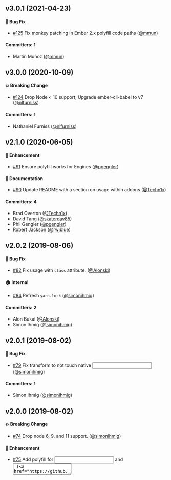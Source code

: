 ## v3.0.1 (2021-04-23)

#### :bug: Bug Fix
* [#125](https://github.com/ember-polyfills/ember-angle-bracket-invocation-polyfill/pull/125) Fix monkey patching in Ember 2.x polyfill code paths ([@mmun](https://github.com/mmun))

#### Committers: 1
- Martin Muñoz ([@mmun](https://github.com/mmun))


## v3.0.0 (2020-10-09)

#### :boom: Breaking Change
* [#124](https://github.com/ember-polyfills/ember-angle-bracket-invocation-polyfill/pull/124) Drop Node < 10 support; Upgrade ember-cli-babel to v7 ([@nlfurniss](https://github.com/nlfurniss))

#### Committers: 1
- Nathaniel Furniss ([@nlfurniss](https://github.com/nlfurniss))


## v2.1.0 (2020-06-05)

#### :rocket: Enhancement
* [#91](https://github.com/ember-polyfills/ember-angle-bracket-invocation-polyfill/pull/91) Ensure polyfill works for Engines ([@pgengler](https://github.com/pgengler))

#### :memo: Documentation
* [#90](https://github.com/ember-polyfills/ember-angle-bracket-invocation-polyfill/pull/90) Update README with a section on usage within addons ([@Techn1x](https://github.com/Techn1x))

#### Committers: 4
- Brad Overton ([@Techn1x](https://github.com/Techn1x))
- David Tang ([@skaterdav85](https://github.com/skaterdav85))
- Phil Gengler ([@pgengler](https://github.com/pgengler))
- Robert Jackson ([@rwjblue](https://github.com/rwjblue))

## v2.0.2 (2019-08-06)

#### :bug: Bug Fix
* [#82](https://github.com/rwjblue/ember-angle-bracket-invocation-polyfill/pull/82) Fix <LinkTo> usage with `class` attribute. ([@Alonski](https://github.com/Alonski))

#### :house: Internal
* [#84](https://github.com/rwjblue/ember-angle-bracket-invocation-polyfill/pull/84) Refresh `yarn.lock` ([@simonihmig](https://github.com/simonihmig))

#### Committers: 2
- Alon Bukai ([@Alonski](https://github.com/Alonski))
- Simon Ihmig ([@simonihmig](https://github.com/simonihmig))

## v2.0.1 (2019-08-02)

#### :bug: Bug Fix
* [#79](https://github.com/rwjblue/ember-angle-bracket-invocation-polyfill/pull/79) Fix transform to not touch native <input> ([@simonihmig](https://github.com/simonihmig))

#### Committers: 1
- Simon Ihmig ([@simonihmig](https://github.com/simonihmig))

## v2.0.0 (2019-08-02)

#### :boom: Breaking Change
* [#74](https://github.com/rwjblue/ember-angle-bracket-invocation-polyfill/pull/74) Drop node 6, 9, and 11 support. ([@simonihmig](https://github.com/simonihmig))

#### :rocket: Enhancement
* [#75](https://github.com/rwjblue/ember-angle-bracket-invocation-polyfill/pull/75) Add polyfill for <Input> and <Textarea> ([@simonihmig](https://github.com/simonihmig))
* [#72](https://github.com/rwjblue/ember-angle-bracket-invocation-polyfill/pull/72) Add polyfill for angle brackets <LinkTo> ([@simonihmig](https://github.com/simonihmig))

#### :bug: Bug Fix
* [#77](https://github.com/rwjblue/ember-angle-bracket-invocation-polyfill/pull/77) Ensure unsupported arguments to `<Input>` and `<LinkTo>` issue warnings or errors appropriately ([@simonihmig](https://github.com/simonihmig))
* [#76](https://github.com/rwjblue/ember-angle-bracket-invocation-polyfill/pull/76) Add assertion for not passing @model and @models to <LinkTo> ([@simonihmig](https://github.com/simonihmig))

#### :house: Internal
* [#73](https://github.com/rwjblue/ember-angle-bracket-invocation-polyfill/pull/73) Drop ember-cli-eslint in favor of plain eslint ([@simonihmig](https://github.com/simonihmig))
* [#63](https://github.com/rwjblue/ember-angle-bracket-invocation-polyfill/pull/63) Run class merging test on 3.9.1. ([@rwjblue](https://github.com/rwjblue))

#### Committers: 2
- Robert Jackson ([@rwjblue](https://github.com/rwjblue))
- Simon Ihmig ([@simonihmig](https://github.com/simonihmig))

## v1.3.1 (2019-05-08)

#### :bug: Bug Fix
* [#68](https://github.com/rwjblue/ember-angle-bracket-invocation-polyfill/pull/68) Fix error when using splattributes but no attributes were passed ([@simonihmig](https://github.com/simonihmig))

#### Committers: 1
- Simon Ihmig ([@simonihmig](https://github.com/simonihmig))

## v1.3.0 (2019-04-08)

#### :rocket: Enhancement
* [#59](https://github.com/rwjblue/ember-angle-bracket-invocation-polyfill/pull/59) Add support for nested invocation with `::` ([@rtablada](https://github.com/rtablada))

#### :house: Internal
* [#60](https://github.com/rwjblue/ember-angle-bracket-invocation-polyfill/pull/60) Add ember-lts-3.8 to CI setup. ([@rwjblue](https://github.com/rwjblue))

#### Committers: 2
- Robert Jackson ([@rwjblue](https://github.com/rwjblue))
- Ryan Tablada ([@rtablada](https://github.com/rtablada))

## v1.2.5 (2019-01-31)

#### :bug: Bug Fix
* [#56](https://github.com/rwjblue/ember-angle-bracket-invocation-polyfill/pull/56) Fix class merging and attribute precedence ([@ef4](https://github.com/ef4))

#### Committers: 1
- Edward Faulkner ([@ef4](https://github.com/ef4))


## v1.2.4 (2019-01-27)

#### :bug: Bug Fix
* [#55](https://github.com/rwjblue/ember-angle-bracket-invocation-polyfill/pull/55) Fix for max call stack size exceeded when runing many tests ([@thousand](https://github.com/thousand))

#### :memo: Documentation
* [#46](https://github.com/rwjblue/ember-angle-bracket-invocation-polyfill/pull/46) Update Changelog ([@Turbo87](https://github.com/Turbo87))

#### :house: Internal
* [#54](https://github.com/rwjblue/ember-angle-bracket-invocation-polyfill/pull/54) TravisCI: Remove deprecated `sudo: false` option ([@Turbo87](https://github.com/Turbo87))

#### Committers: 2
- Bryan Levay ([@thousand](https://github.com/thousand))
- Tobias Bieniek ([@Turbo87](https://github.com/Turbo87))


## v1.2.3 (2018-09-18)

#### :rocket: Enhancement
* [#42](https://github.com/rwjblue/ember-angle-bracket-invocation-polyfill/pull/42) Add CHANGELOG file based on `lerna-changelog` ([@Turbo87](https://github.com/Turbo87))

#### :bug: Bug Fix
* [#45](https://github.com/rwjblue/ember-angle-bracket-invocation-polyfill/pull/45) Fix for parallel babel ([@arthirm](https://github.com/arthirm))

#### :memo: Documentation
* [#38](https://github.com/rwjblue/ember-angle-bracket-invocation-polyfill/pull/38) update confusing usage example in readme ([@jelhan](https://github.com/jelhan))

#### Committers: 3
- Arthi ([@arthirm](https://github.com/arthirm))
- Tobias Bieniek ([@Turbo87](https://github.com/Turbo87))
- jelhan ([@jelhan](https://github.com/jelhan))


## v1.2.2 (2018-08-29)

#### :bug: Bug Fix
* [#41](https://github.com/rwjblue/ember-angle-bracket-invocation-polyfill/pull/41) Ensure that carriage return is part of whitespace calculations. ([@rwjblue](https://github.com/rwjblue))

#### Committers: 1
- Robert Jackson ([@rwjblue](https://github.com/rwjblue))


## v1.2.1 (2018-08-29)

#### :bug: Bug Fix
* [#40](https://github.com/rwjblue/ember-angle-bracket-invocation-polyfill/pull/40) Fix issue with windows line endings immediately after tag name ([@rwjblue](https://github.com/rwjblue))

#### Committers: 1
- Robert Jackson ([@rwjblue](https://github.com/rwjblue))


## v1.2.0 (2018-07-23)

#### :rocket: Enhancement
* [#34](https://github.com/rwjblue/ember-angle-bracket-invocation-polyfill/pull/34) Allow single word components. ([@rwjblue](https://github.com/rwjblue))

#### :house: Internal
* [#33](https://github.com/rwjblue/ember-angle-bracket-invocation-polyfill/pull/33) Add additional Ember versions for testing. ([@rwjblue](https://github.com/rwjblue))

#### Committers: 1
- Robert Jackson ([@rwjblue](https://github.com/rwjblue))


## v1.1.9 (2018-07-23)

#### :bug: Bug Fix
* [#32](https://github.com/rwjblue/ember-angle-bracket-invocation-polyfill/pull/32) Ensure synthetic elements do not cause errors. ([@rwjblue](https://github.com/rwjblue))

#### Committers: 1
- Robert Jackson ([@rwjblue](https://github.com/rwjblue))


## v1.1.8 (2018-07-23)

#### :bug: Bug Fix
* [#30](https://github.com/rwjblue/ember-angle-bracket-invocation-polyfill/pull/30) Fix memory leak with CURLY_COMPONENT_MANAGER ([@bobisjan](https://github.com/bobisjan))

#### Committers: 1
- Jan Bobisud ([@bobisjan](https://github.com/bobisjan))


## v1.1.7 (2018-07-19)

#### :bug: Bug Fix
* [#29](https://github.com/rwjblue/ember-angle-bracket-invocation-polyfill/pull/29) Fix memory leak using custom BUILTIN_MODIFIERS object, Closes [#28](https://github.com/rwjblue/ember-angle-bracket-invocation-polyfill/issues/28) ([@bobisjan](https://github.com/bobisjan))

#### Committers: 1
- Jan Bobisud ([@bobisjan](https://github.com/bobisjan))


## v1.1.6 (2018-07-11)

#### :bug: Bug Fix
* [#24](https://github.com/rwjblue/ember-angle-bracket-invocation-polyfill/pull/24)  fix: using ...attributes without passing attrs fails ([@lennyburdette](https://github.com/lennyburdette))

#### Committers: 1
- Lenny Burdette ([@lennyburdette](https://github.com/lennyburdette))


## v1.1.5 (2018-06-25)

#### :rocket: Enhancement
* [#19](https://github.com/rwjblue/ember-angle-bracket-invocation-polyfill/pull/19) Additional Dependency Warning ([@jherdman](https://github.com/jherdman))

#### :memo: Documentation
* [#20](https://github.com/rwjblue/ember-angle-bracket-invocation-polyfill/pull/20) Add link to repository in package.json ([@ddoria921](https://github.com/ddoria921))

#### :house: Internal
* [#16](https://github.com/rwjblue/ember-angle-bracket-invocation-polyfill/pull/16) TESTS: added block param w/ nested component + each-in example ([@toranb](https://github.com/toranb))

#### Committers: 3
- Darin Doria ([@ddoria921](https://github.com/ddoria921))
- James Herdman ([@jherdman](https://github.com/jherdman))
- Toran Billups ([@toranb](https://github.com/toranb))


## v1.1.3 (2018-06-06)

#### :bug: Bug Fix
* [#15](https://github.com/rwjblue/ember-angle-bracket-invocation-polyfill/pull/15) Fix issues with normal helper usage. ([@rwjblue](https://github.com/rwjblue))

#### Committers: 1
- Robert Jackson ([@rwjblue](https://github.com/rwjblue))


## v1.1.2 (2018-06-06)

#### :bug: Bug Fix
* [#14](https://github.com/rwjblue/ember-angle-bracket-invocation-polyfill/pull/14) Add tests for `<@nav.item />` issue. ([@rwjblue](https://github.com/rwjblue))

#### Committers: 1
- Robert Jackson ([@rwjblue](https://github.com/rwjblue))


## v1.1.1 (2018-06-06)

#### :bug: Bug Fix
* [#13](https://github.com/rwjblue/ember-angle-bracket-invocation-polyfill/pull/13) Fix issue with named argument paths. ([@rwjblue](https://github.com/rwjblue))

#### Committers: 1
- Robert Jackson ([@rwjblue](https://github.com/rwjblue))


## v1.1.0 (2018-06-05)

#### :rocket: Enhancement
* [#9](https://github.com/rwjblue/ember-angle-bracket-invocation-polyfill/pull/9) Add ...attributes support for non-component elements. ([@rwjblue](https://github.com/rwjblue))

#### Committers: 1
- Robert Jackson ([@rwjblue](https://github.com/rwjblue))


## v1.0.2 (2018-06-03)

#### :rocket: Enhancement
* [#7](https://github.com/rwjblue/ember-angle-bracket-invocation-polyfill/pull/7) Allow passing ...attributes into angle bracket invocations. ([@rwjblue](https://github.com/rwjblue))

#### :bug: Bug Fix
* [#5](https://github.com/rwjblue/ember-angle-bracket-invocation-polyfill/pull/5) Prevent implicit `this.` in dynamically invoked paths. ([@rwjblue](https://github.com/rwjblue))

#### :house: Internal
* [#6](https://github.com/rwjblue/ember-angle-bracket-invocation-polyfill/pull/6) Prettier! ([@rwjblue](https://github.com/rwjblue))

#### Committers: 1
- Robert Jackson ([@rwjblue](https://github.com/rwjblue))
